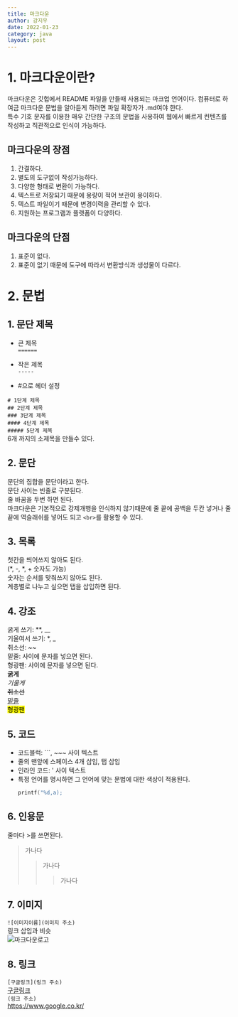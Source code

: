 ```yaml
---
title: 마크다운
author: 강지우
date: 2022-01-23
category: java
layout: post
---
```


# 1. 마크다운이란?
마크다운은 깃헙에서 README 파일을 만들때 사용되는 마크업 언어이다.
컴퓨터로 하여금 마크다운 문법을 알아듣게 하려면 파일 확장자가 .md여야 한다.  
특수 기호 문자를 이용한 매우 간단한 구조의 문법을 사용하여 웹에서 빠르게 컨텐츠를 작성하고 직관적으로 인식이 가능하다.

## 마크다운의 장점

1. 간결하다.
2. 별도의 도구없이 작성가능하다.
3. 다양한 형태로 변환이 가능하다.
4. 텍스트로 저장되기 때문에 용량이 적어 보관이 용이하다.
5. 텍스트 파일이기 때문에 변경이력을 관리할 수 있다.
6. 지원하는 프로그램과 플랫폼이 다양하다.

## 마크다운의 단점

1. 표준이 없다.
2. 표준이 없기 때문에 도구에 따라서 변환방식과 생성물이 다르다.


# 2. 문법  
  
## 1. 문단 제목  
+ 큰 제목    
  `======`  

+ 작은 제목        
  `-----`

+ #으로 헤더 설정  

`# 1단계 제목`  
`## 2단계 제목`  
`### 3단계 제목`  
`#### 4단계 제목`  
`##### 5단계 제목`      
  6개 까지의 소제목을 만들수 있다.    

## 2. 문단
  문단의 집합을 문단이라고 한다.  
  문단 사이는 빈줄로 구분된다.  
  줄 바꿈을 두번 하면 된다.    
  마크다운은 기본적으로 강제개행을 인식하지 않기때문에 줄 끝에 공백을 두칸 넣거나 줄끝에 역슬래쉬를 넣어도 되고 `<br>`를 활용할 수 있다.  

## 3. 목록
  첫칸을 띄어쓰지 않아도 된다.  
  (*, -, \*, + 숫자도 가능)   
  숫자는 순서를 맞춰쓰지 않아도 된다.  
  계층별로 나누고 싶으면 탭을 삽입하면 된다.  

## 4. 강조
  굵게 쓰기:  **, __    
  기울여서 쓰기: *, _   
  취소선: ~~  
  밑줄: <u> </u> 사이에 문자를 넣으면 된다.  
  형광팬: <mark></mark> 사이에 문자를 넣으면 된다.  
  **굵게**  
  *기울게*  
  ~~취소선~~  
  <u>밑줄</u>  
  <mark>형광팬</mark>  

## 5. 코드  
- 코드블럭: ```, \~\~~ 사이 텍스트
- 줄의 맨앞에 스페이스 4개 삽입, 탭 삽입
- 인라인 코드: \' 사이 텍스트
- 특정 언어를 명시하면 그 언어에 맞는 문법에 대한 색상이 적용된다.
    ``` c
    printf("%d,a);
    ```  

## 6. 인용문  
줄마다 >를 쓰면된다. 
> 가나다
>> 가나다
>>> 가나다  
  
## 7. 이미지  
  `![이미지이름](이미지 주소)`    
  링크 삽입과 비슷    
  ![마크다운로고](https://ko.wikipedia.org/wiki/%EB%A7%88%ED%81%AC%EB%8B%A4%EC%9A%B4#/media/%ED%8C%8C%EC%9D%BC:Markdown-mark.svg)  

## 8. 링크  
  `[구글링크](링크 주소)`    
  [구글링크](https://www.google.co.kr/)  
  `(링크 주소)`  
  https://www.google.co.kr/  
  


    


             
    
         


    
            